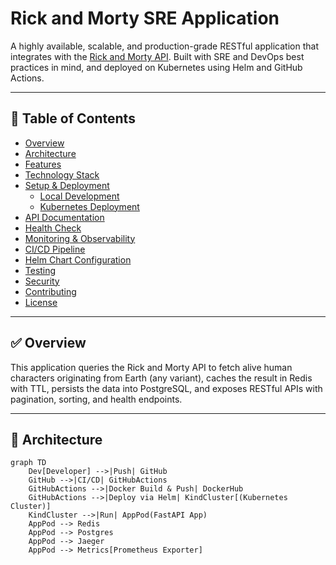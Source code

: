 # Rick and Morty SRE Application

A highly available, scalable, and production-grade RESTful application that integrates with the [Rick and Morty API](https://rickandmortyapi.com/). Built with SRE and DevOps best practices in mind, and deployed on Kubernetes using Helm and GitHub Actions.

---

## 📌 Table of Contents

- [Overview](#overview)
- [Architecture](#architecture)
- [Features](#features)
- [Technology Stack](#technology-stack)
- [Setup & Deployment](#setup--deployment)
  - [Local Development](#local-development)
  - [Kubernetes Deployment](#kubernetes-deployment)
- [API Documentation](#api-documentation)
- [Health Check](#health-check)
- [Monitoring & Observability](#monitoring--observability)
- [CI/CD Pipeline](#cicd-pipeline)
- [Helm Chart Configuration](#helm-chart-configuration)
- [Testing](#testing)
- [Security](#security)
- [Contributing](#contributing)
- [License](#license)

---

## ✅ Overview

This application queries the Rick and Morty API to fetch alive human characters originating from Earth (any variant), caches the result in Redis with TTL, persists the data into PostgreSQL, and exposes RESTful APIs with pagination, sorting, and health endpoints.

---

## 📐 Architecture

```mermaid
graph TD
    Dev[Developer] -->|Push| GitHub
    GitHub -->|CI/CD| GitHubActions
    GitHubActions -->|Docker Build & Push| DockerHub
    GitHubActions -->|Deploy via Helm| KindCluster[(Kubernetes Cluster)]
    KindCluster -->|Run| AppPod(FastAPI App)
    AppPod --> Redis
    AppPod --> Postgres
    AppPod --> Jaeger
    AppPod --> Metrics[Prometheus Exporter]

